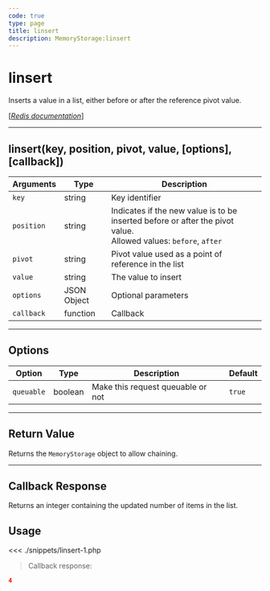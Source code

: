 ```yaml
---
code: true
type: page
title: linsert
description: MemoryStorage:linsert
---
```


# linsert

Inserts a value in a list, either before or after the reference pivot value.

[[_Redis documentation_]](https://redis.io/commands/linsert)

---

## linsert(key, position, pivot, value, [options], [callback])

| Arguments  | Type        | Description                                                                                                         |
| ---------- | ----------- | ------------------------------------------------------------------------------------------------------------------- |
| `key`      | string      | Key identifier                                                                                                      |
| `position` | string      | Indicates if the new value is to be inserted before or after the pivot value.<br/>Allowed values: `before`, `after` |
| `pivot`    | string      | Pivot value used as a point of reference in the list                                                                |
| `value`    | string      | The value to insert                                                                                                 |
| `options`  | JSON Object | Optional parameters                                                                                                 |
| `callback` | function    | Callback                                                                                                            |

---

## Options

| Option     | Type    | Description                       | Default |
| ---------- | ------- | --------------------------------- | ------- |
| `queuable` | boolean | Make this request queuable or not | `true`  |

---

## Return Value

Returns the `MemoryStorage` object to allow chaining.

---

## Callback Response

Returns an integer containing the updated number of items in the list.

## Usage

<<< ./snippets/linsert-1.php

> Callback response:

```json
4
```
